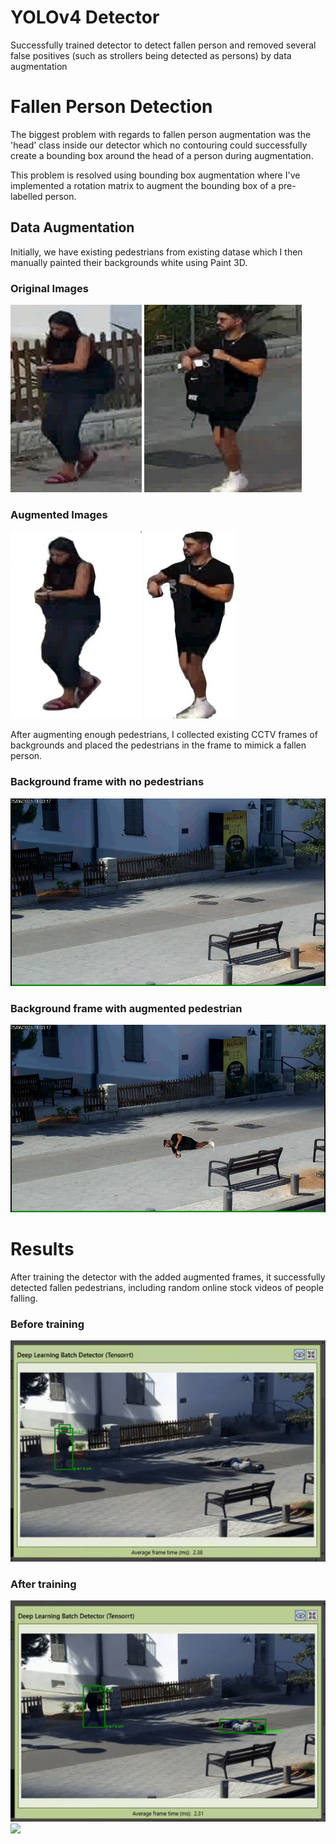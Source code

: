 # YOLOv4 Detector
  Successfully trained detector to detect fallen person and removed several false positives (such as strollers being detected as persons) by data augmentation
  
# Fallen Person Detection
  The biggest problem with regards to fallen person augmentation was the 'head' class inside our detector which no contouring could successfully create a bounding box around the head of a person during augmentation.
  
  This problem is resolved using bounding box augmentation where I've implemented a rotation matrix to augment the bounding box of a pre-labelled person.
  
  ## Data Augmentation
  Initially, we have existing pedestrians from existing datase which I then manually painted their backgrounds white using Paint 3D.
  
  ### Original Images
  
  <img src = "images/pedestrian1_before.jpg" height = "300"> <img src = "images/pedestrian2_before.jpg" height = "300">
  
  ### Augmented Images
  
  <img src = "images/pedestrian1_augmented.jpg" height = "300"> <img src = "images/pedestrian2_augmented.jpg" height = "300">
  
  
  After augmenting enough pedestrians, I collected existing CCTV frames of backgrounds and placed the pedestrians in the frame to mimick a fallen person.
  
  ### Background frame with no pedestrians
  
  <img src = "images/background.jpg" height = "300">
  
  ### Background frame with augmented pedestrian
  
  <img src = "images/cam1-afternoon_1010.jpg" height = "300">
  
  # Results
  After training the detector with the added augmented frames, it successfully detected fallen pedestrians, including random online stock videos of people falling.
  
  ### Before training
  <img src = "images/video_snippets/before_improvement1.gif">
  
  ### After training
  <img src = "images/video_snippets/improvement1.gif">
  <img src = "images/video_snippets/stock_vid_improvement.gif">
